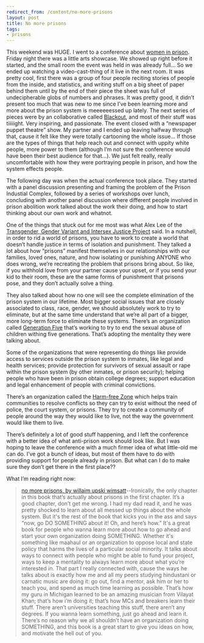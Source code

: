 ```yaml
---
redirect_from: /content/no-more-prisons
layout: post
title: No more prisons
tags:
- prisons
---
```

This weekend was HUGE. I went to a conference about [women in prison](http://www.barnard.columbia.edu/crow/scholarandfeminist/program.htm). Friday night there was a little arts showcase. We showed up right before it started, and the small room the event was held in was already full... So we ended up watching a video-cast-thing of it live in the next room. It was pretty cool, first there was a group of four people reciting stories of people from the inside, and statistics, and writing stuff on a big sheet of paper behind them until by the end of their piece the sheet was full of undecipherable globs of numbers and phrases. It was pretty good, it didn’t present too much that was new to me since I’ve been learning more and more about the prison system is meeeeeessed up lately. The next series of pieces were by an collaborative called [Blackout](http://www.blackoutartscollective.com/), and most of their stuff was tiiiiight. Very inspiring, and passionate. The event closed with a “newspaper puppet theatre” show. My partner and I ended up leaving halfway through that, cause it felt like they were totally cartooning the whole issue... If those are the types of things that help reach out and connect with uppity white people, more power to them (although I’m not sure the conference would have been their best audience for that...). We just felt really, really uncomfortable with how they were portraying people in prison, and how the system effects people.

The following day was when the actual conference took place. They started with a panel discussion presenting and framing the problem of the Prison Industial Complex, followed by a series of workshops over lunch, concluding with another panel discussion where different people involved in prison abolition work talked about the work their doing, and how to start thinking about our own work and whatnot.

One of the things that stuck out for me most was what Alex Lee of the [Transgender, Gender Variant and Intersex Justice Project](http://www.tgijp.org/) said. In a nutshell, in order to rid a world of prisons, you have to work to create a world that doesn’t handle justice in terms of isolation and punishment. They talked a lot about how “prisons” manifest themselves in our relationships with our families, loved ones, nature, and how isolating or punishing ANYONE who does wrong, we’re recreating the problem that prisons bring about. So like, if you withhold love from your partner cause your upset, or if you send your kid to their room, these are the same forms of punishment that prisons pose, and they don’t actually solve a thing.

They also talked about how no one will see the complete elimination of the prison system in our lifetime. Most bigger social issues that are closely associated to class, race, gender, we should absolutely work to try to eliminate, but at the same time understand that we’re all part of a bigger, more long-term force to eliminate these systems. There’s an organization called [Generation Five](http://www.generationfive.org/) that’s working to try to end the sexual abuse of children withing five generations. That’s adopting the mentality they were talking about.

Some of the organizations that were representing do things like provide access to services outside the prison system to inmates, like legal and health services; provide protection for survivors of sexual assault or rape within the prison system (by other inmates, or prison security); helping people who have been in prison obtain college degrees; support education and legal enhancement of people with criminal convictions.

There’s an organization called the [Harm-free Zone](http://www.harmfreezone.org/) which helps train communities to resolve conflicts so they can try to exist without the need of police, the court system, or prisons. They try to create a community of people around the way they would like to live, not the way the government would like them to live.

There’s definitely a lot of good stuff happening, and I left the conference with a better idea of what anti-prison work should look like. But I was hoping to leave the conference with a much firmer idea of what little-old me can do. I’ve got a bunch of ideas, but most of them have to do with providing support for people already in prison. But what can I do to make sure they don’t get there in the first place??

What I’m reading right now:
> 
> [no more prisons, by willaim upski wimsatt](http://www.amazon.com/exec/obidos/redirect?link_code=as2&path=ASIN/1887128425&tag=nikhiltrivedi-20&camp=1789&creative=9325)--Ironically, the only chapter in this book that’s actually about prisons in the first chapter. It’s a good chapter, don’t get me wrong. I had my dad read it, and he was pretty shocked to learn about all messed up things about the whole system. But it's the rest of the book that kicks you in the ass and says “now, go DO SOMETHING about it! Oh, and here’s how.” It's a great book for people who wanna learn more about how to go ahead and start your own organization doing SOMETHING. Whether it's something like maahaul or an organization to oppose local and state policy that harms the lives of a particular social minority. It talks about ways to connect with people who might be able to fund your project, ways to keep a mentality to always learn more about what you’re interested in. That part I really connected with, cause the ways he talks about is exactly how me and all my peers studying hindustani or carnatic music are doing it: go out, find a mentor, ask him or her to teach you, and spend as much time learning as possible. That’s how my guru in Michigan learned to be an amazing musician from Vilayat Khan; that’s how i’m doing it; that’s how MCs and breakers learn their stuff. There aren’t universities teaching this stuff, there aren’t any degrees. If you wanna learn something, just go ahead and learn it. There’s no reason why we all shouldn’t have an organization doing SOMETHING, and this book is a great start to give you ideas on how, and motivate the hell out of you.
> 

